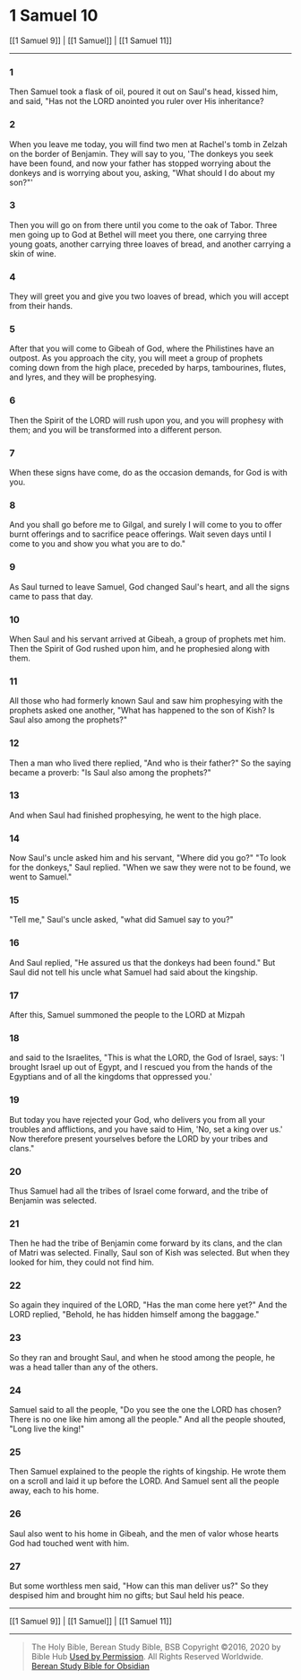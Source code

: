 # 1 Samuel 10

[[1 Samuel 9]] | [[1 Samuel]] | [[1 Samuel 11]]

---

### 1
Then Samuel took a flask of oil, poured it out on Saul's head, kissed him, and said, "Has not the LORD anointed you ruler over His inheritance?

### 2
When you leave me today, you will find two men at Rachel's tomb in Zelzah on the border of Benjamin. They will say to you, 'The donkeys you seek have been found, and now your father has stopped worrying about the donkeys and is worrying about you, asking, "What should I do about my son?"'

### 3
Then you will go on from there until you come to the oak of Tabor. Three men going up to God at Bethel will meet you there, one carrying three young goats, another carrying three loaves of bread, and another carrying a skin of wine.

### 4
They will greet you and give you two loaves of bread, which you will accept from their hands.

### 5
After that you will come to Gibeah of God, where the Philistines have an outpost. As you approach the city, you will meet a group of prophets coming down from the high place, preceded by harps, tambourines, flutes, and lyres, and they will be prophesying.

### 6
Then the Spirit of the LORD will rush upon you, and you will prophesy with them; and you will be transformed into a different person.

### 7
When these signs have come, do as the occasion demands, for God is with you.

### 8
And you shall go before me to Gilgal, and surely I will come to you to offer burnt offerings and to sacrifice peace offerings. Wait seven days until I come to you and show you what you are to do."

### 9
As Saul turned to leave Samuel, God changed Saul's heart, and all the signs came to pass that day.

### 10
When Saul and his servant arrived at Gibeah, a group of prophets met him. Then the Spirit of God rushed upon him, and he prophesied along with them.

### 11
All those who had formerly known Saul and saw him prophesying with the prophets asked one another, "What has happened to the son of Kish? Is Saul also among the prophets?"

### 12
Then a man who lived there replied, "And who is their father?" So the saying became a proverb: "Is Saul also among the prophets?"

### 13
And when Saul had finished prophesying, he went to the high place.

### 14
Now Saul's uncle asked him and his servant, "Where did you go?" "To look for the donkeys," Saul replied. "When we saw they were not to be found, we went to Samuel."

### 15
"Tell me," Saul's uncle asked, "what did Samuel say to you?"

### 16
And Saul replied, "He assured us that the donkeys had been found." But Saul did not tell his uncle what Samuel had said about the kingship.

### 17
After this, Samuel summoned the people to the LORD at Mizpah

### 18
and said to the Israelites, "This is what the LORD, the God of Israel, says: 'I brought Israel up out of Egypt, and I rescued you from the hands of the Egyptians and of all the kingdoms that oppressed you.'

### 19
But today you have rejected your God, who delivers you from all your troubles and afflictions, and you have said to Him, 'No, set a king over us.' Now therefore present yourselves before the LORD by your tribes and clans."

### 20
Thus Samuel had all the tribes of Israel come forward, and the tribe of Benjamin was selected.

### 21
Then he had the tribe of Benjamin come forward by its clans, and the clan of Matri was selected. Finally, Saul son of Kish was selected. But when they looked for him, they could not find him.

### 22
So again they inquired of the LORD, "Has the man come here yet?" And the LORD replied, "Behold, he has hidden himself among the baggage."

### 23
So they ran and brought Saul, and when he stood among the people, he was a head taller than any of the others.

### 24
Samuel said to all the people, "Do you see the one the LORD has chosen? There is no one like him among all the people." And all the people shouted, "Long live the king!"

### 25
Then Samuel explained to the people the rights of kingship. He wrote them on a scroll and laid it up before the LORD. And Samuel sent all the people away, each to his home.

### 26
Saul also went to his home in Gibeah, and the men of valor whose hearts God had touched went with him.

### 27
But some worthless men said, "How can this man deliver us?" So they despised him and brought him no gifts; but Saul held his peace.

---

[[1 Samuel 9]] | [[1 Samuel]] | [[1 Samuel 11]]

---

> The Holy Bible, Berean Study Bible, BSB
> Copyright &copy;2016, 2020 by Bible Hub
> [Used by Permission](https://berean.bible/terms.htm). All Rights Reserved Worldwide.
> [Berean Study Bible for Obsidian](https://github.com/gapmiss/berean-study-bible-for-obsidian)

